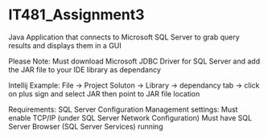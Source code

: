 # IT481_Assignment3

Java Application that connects to Microsoft SQL Server to grab query results and displays them in a GUI

Please Note:
Must download Microsoft JDBC Driver for SQL Server and add the JAR file to your IDE library as dependancy

Intellij Example:
File -> Project Soluton -> Library -> dependancy tab -> click on plus sign and select JAR then point to JAR file location

Requirements:
SQL Server Configuration Management settings:
Must enable TCP/IP (under SQL Server Network Configuration)
Must have SQL Server Browser (SQL Server Services) running
